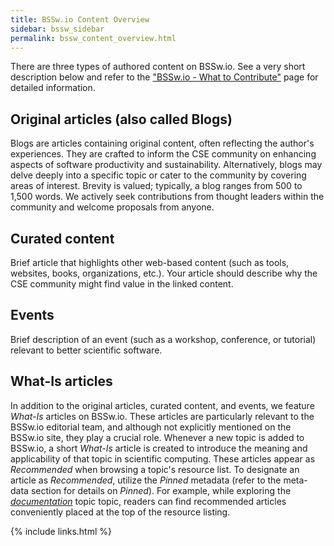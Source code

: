 ```yaml
---
title: BSSw.io Content Overview
sidebar: bssw_sidebar
permalink: bssw_content_overview.html
---
```


There are three types of authored content on BSSw.io. See a very short description below and refer to the ["BSSw.io - What to Contribute"](https://bssw.io/pages/what-to-contribute-content-for-better-scientific-software) page for detailed information.

## Original articles (also called Blogs)

Blogs are articles containing original content, often reflecting the author's experiences. They are crafted to inform the CSE community on enhancing aspects of software productivity and sustainability. Alternatively, blogs may delve deeply into a specific topic or cater to the community by covering areas of interest. Brevity is valued; typically, a blog ranges from 500 to 1,500 words. We actively seek contributions from thought leaders within the community and welcome proposals from anyone.

## Curated content 

Brief article that highlights other web-based content (such as tools, websites, books, organizations, etc.). Your article should describe why the CSE community might find value in the linked content.


## Events

Brief description of an event (such as a workshop, conference, or tutorial) relevant to better scientific software.


## What-Is articles

In addition to the original articles, curated content, and events, we feature *What-Is* articles on BSSw.io. These articles are particularly relevant to the BSSw.io editorial team, and although not explicitly mentioned on the BSSw.io site, they play a crucial role. Whenever a new topic is added to BSSw.io, a short *What-Is* article is created to introduce the meaning and applicability of that topic in scientific computing. These articles appear as *Recommended* when browsing a topic's resource list. To designate an article as *Recommended*, utilize the *Pinned* metadata (refer to the meta-data section for details on *Pinned*). For example, while exploring the *[documentation](https://bssw.io/items?topic=documentation)* topic topic, readers can find recommended articles conveniently placed at the top of the resource listing.



{% include links.html %}

